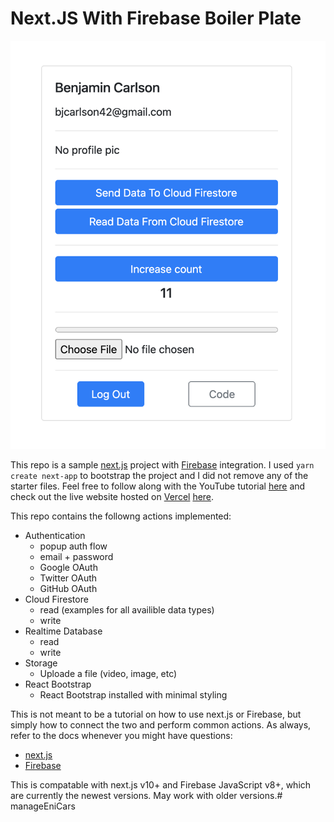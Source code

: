 # Next.JS With Firebase Boiler Plate

![image of app](/public/readme-img.png)

This repo is a sample [next.js](https://nextjs.org/) project with [Firebase](https://firebase.google.com/) integration. I used `yarn create next-app` to bootstrap the project and I did not remove any of the starter files. Feel free to follow along with the YouTube tutorial [here](TODO) and check out the live website hosted on [Vercel](https://vercel.com/) [here](TODO).


This repo contains the followng actions implemented:

- Authentication
  - popup auth flow
  - email + password
  - Google OAuth
  - Twitter OAuth
  - GitHub OAuth
- Cloud Firestore
  - read (examples for all availible data types)
  - write
- Realtime Database
  - read
  - write
- Storage
  - Uploade a file (video, image, etc)
- React Bootstrap
  - React Bootstrap installed with minimal styling

This is not meant to be a tutorial on how to use next.js or Firebase, but simply how to connect the two and perform common actions. As always, refer to the docs whenever you might have questions: 

- [next.js](https://nextjs.org/docs/getting-started)
- [Firebase](https://firebase.google.com/docs/build)

This is compatable with next.js v10+ and Firebase JavaScript v8+, which are currently the newest versions. May work with older versions.# manageEniCars
